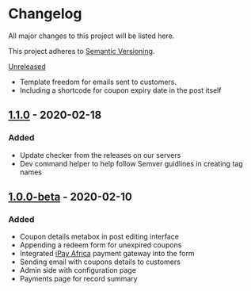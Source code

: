 # Changelog
All major changes to this project will be listed here.

This project adheres to [Semantic Versioning](https://semver.org/spec/v2.0.0.html).

[Unreleased]
- Template freedom for emails sent to customers.
- Including a shortcode for coupon expiry date in the post itself

## [1.1.0] - 2020-02-18
### Added
- Update checker from the releases on our servers
- Dev command helper to help follow Semver guidlines in creating tag names

## [1.0.0-beta] -  2020-02-10
### Added
- Coupon details metabox in post editing interface
- Appending a redeem form for unexpired coupons
- Integrated [iPay Africa](https://ipayafrica.com) payment gateway into the form
- Sending email with coupons details to customers
- Admin side with configuration page
- Payments page for record summary


[Unreleased]: https://github.com/slashdotlabs/slashdotlabs_coupons_cart_plugin/compare/v1.1.0...HEAD
[1.1.0]: https://github.com/slashdotlabs/slashdotlabs_coupons_cart_plugin/compare/v1.0.0-beta...v1.1.0
[1.0.0-beta]: https://github.com/slashdotlabs/slashdotlabs_coupons_cart_plugin/releases/tag/v1.0.0-beta